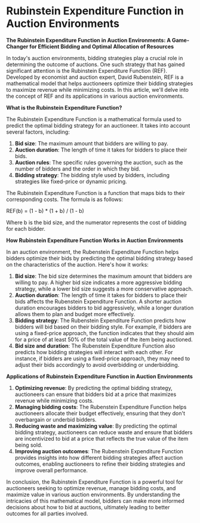 # Rubinstein Expenditure Function in Auction Environments

**The Rubinstein Expenditure Function in Auction Environments: A Game-Changer for Efficient Bidding and Optimal Allocation of Resources**

In today's auction environments, bidding strategies play a crucial role in determining the outcome of auctions. One such strategy that has gained significant attention is the Rubinstein Expenditure Function (REF). Developed by economist and auction expert, David Rubenstein, REF is a mathematical model that helps auctioneers optimize their bidding strategies to maximize revenue while minimizing costs. In this article, we'll delve into the concept of REF and its applications in various auction environments.

**What is the Rubinstein Expenditure Function?**

The Rubinstein Expenditure Function is a mathematical formula used to predict the optimal bidding strategy for an auctioneer. It takes into account several factors, including:

1. **Bid size**: The maximum amount that bidders are willing to pay.
2. **Auction duration**: The length of time it takes for bidders to place their bids.
3. **Auction rules**: The specific rules governing the auction, such as the number of bidders and the order in which they bid.
4. **Bidding strategy**: The bidding style used by bidders, including strategies like fixed-price or dynamic pricing.

The Rubinstein Expenditure Function is a function that maps bids to their corresponding costs. The formula is as follows:

REF(b) = (1 - b) \* (1 + b) / (1 - b)

Where b is the bid size, and the numerator represents the cost of bidding for each bidder.

**How Rubinstein Expenditure Function Works in Auction Environments**

In an auction environment, the Rubenstein Expenditure Function helps bidders optimize their bids by predicting the optimal bidding strategy based on the characteristics of the auction. Here's how it works:

1. **Bid size**: The bid size determines the maximum amount that bidders are willing to pay. A higher bid size indicates a more aggressive bidding strategy, while a lower bid size suggests a more conservative approach.
2. **Auction duration**: The length of time it takes for bidders to place their bids affects the Rubenstein Expenditure Function. A shorter auction duration encourages bidders to bid aggressively, while a longer duration allows them to plan and budget more effectively.
3. **Bidding strategy**: The Rubenstein Expenditure Function predicts how bidders will bid based on their bidding style. For example, if bidders are using a fixed-price approach, the function indicates that they should aim for a price of at least 50% of the total value of the item being auctioned.
4. **Bid size and duration**: The Rubenstein Expenditure Function also predicts how bidding strategies will interact with each other. For instance, if bidders are using a fixed-price approach, they may need to adjust their bids accordingly to avoid overbidding or underbidding.

**Applications of Rubinstein Expenditure Function in Auction Environments**

1. **Optimizing revenue**: By predicting the optimal bidding strategy, auctioneers can ensure that bidders bid at a price that maximizes revenue while minimizing costs.
2. **Managing bidding costs**: The Rubenstein Expenditure Function helps auctioneers allocate their budget effectively, ensuring that they don't overbargain or underbid bidders.
3. **Reducing waste and maximizing value**: By predicting the optimal bidding strategy, auctioneers can reduce waste and ensure that bidders are incentivized to bid at a price that reflects the true value of the item being sold.
4. **Improving auction outcomes**: The Rubenstein Expenditure Function provides insights into how different bidding strategies affect auction outcomes, enabling auctioneers to refine their bidding strategies and improve overall performance.

In conclusion, the Rubinstein Expenditure Function is a powerful tool for auctioneers seeking to optimize revenue, manage bidding costs, and maximize value in various auction environments. By understanding the intricacies of this mathematical model, bidders can make more informed decisions about how to bid at auctions, ultimately leading to better outcomes for all parties involved.
